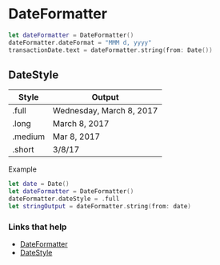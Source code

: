 # DateFormatter

```swift
let dateFormatter = DateFormatter()
dateFormatter.dateFormat = "MMM d, yyyy"
transactionDate.text = dateFormatter.string(from: Date())
```

## DateStyle

|Style   |Output   |
|---|---|
|.full   |Wednesday, March 8, 2017   |
|.long   |March 8, 2017   |
|.medium   |Mar 8, 2017   |
|.short   |3/8/17   |

Example

```swift
let date = Date()
let dateFormatter = DateFormatter()
dateFormatter.dateStyle = .full
let stringOutput = dateFormatter.string(from: date)
```

### Links that help

- [DateFormatter](https://developer.apple.com/documentation/foundation/dateformatter)
- [DateStyle](https://blog.chrishannah.me/dates-and-dateformatters-in-swift/)
